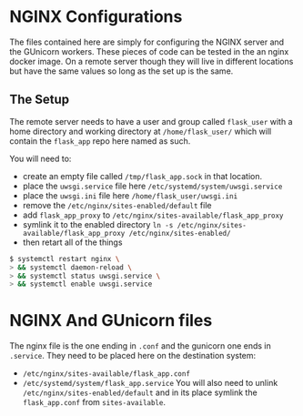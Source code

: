 # NGINX Configurations
The files contained here are simply for configuring the NGINX server and the GUnicorn workers. These pieces of code can be tested in the an nginx docker image. On a remote server though they will live in different locations but have the same values so long as the set up is the same.

## The Setup
The remote server needs to have a user and group called `flask_user` with a home directory and working directory at `/home/flask_user/` which will contain the `flask_app` repo here named as such.

You will need to:
- create an empty file called `/tmp/flask_app.sock` in that location.
- place the `uwsgi.service` file here `/etc/systemd/system/uwsgi.service`
- place the `uwsgi.ini` file here `/home/flask_user/uwsgi.ini`
- remove the `/etc/nginx/sites-enabled/default` file
- add `flask_app_proxy` to `/etc/nginx/sites-available/flask_app_proxy`
- symlink it to the enabled directory `ln -s /etc/nginx/sites-available/flask_app_proxy /etc/nginx/sites-enabled/`
- then retart all of the things
```bash
$ systemctl restart nginx \
> && systemctl daemon-reload \
> && systemctl status uwsgi.service \
> && systemctl enable uwsgi.service
```

# NGINX And GUnicorn files
The nginx file is the one ending in `.conf` and the gunicorn one ends in `.service`.
They need to be placed here on the destination system:
- `/etc/nginx/sites-available/flask_app.conf`
- `/etc/systemd/system/flask_app.service`
You will also need to unlink `/etc/nginx/sites-enabled/default` and in its place symlink the `flask_app.conf` from `sites-available`.
